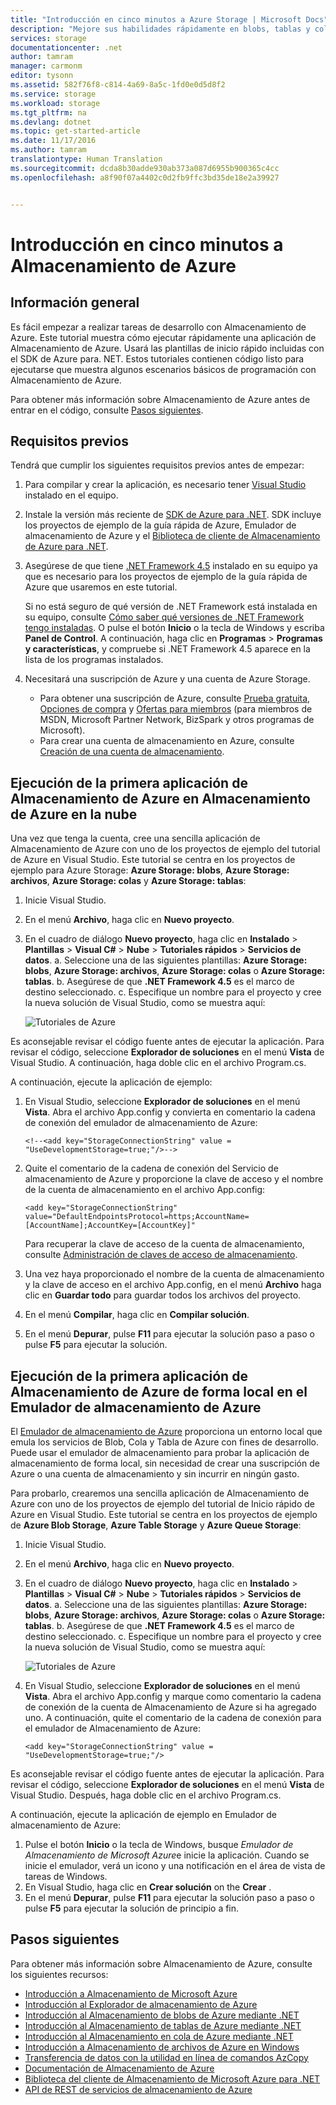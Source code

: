 ```yaml
---
title: "Introducción en cinco minutos a Azure Storage | Microsoft Docs"
description: "Mejore sus habilidades rápidamente en blobs, tablas y colas de Azure de Microsoft con los tutoriales de Almacenamiento de Azure, Visual Studio y con Emulador de almacenamiento de Azure. Ejecute su primera aplicación de Almacenamiento de Azure en cinco minutos."
services: storage
documentationcenter: .net
author: tamram
manager: carmonm
editor: tysonn
ms.assetid: 582f76f8-c814-4a69-8a5c-1fd0e0d5d8f2
ms.service: storage
ms.workload: storage
ms.tgt_pltfrm: na
ms.devlang: dotnet
ms.topic: get-started-article
ms.date: 11/17/2016
ms.author: tamram
translationtype: Human Translation
ms.sourcegitcommit: dcda8b30adde930ab373a087d6955b900365c4cc
ms.openlocfilehash: a8f90f07a4402c0d2fb9ffc3bd35de18e2a39927


---
```

# <a name="get-started-with-azure-storage-in-five-minutes"></a>Introducción en cinco minutos a Almacenamiento de Azure
## <a name="overview"></a>Información general
Es fácil empezar a realizar tareas de desarrollo con Almacenamiento de Azure. Este tutorial muestra cómo ejecutar rápidamente una aplicación de Almacenamiento de Azure. Usará las plantillas de inicio rápido incluidas con el SDK de Azure para. NET. Estos tutoriales contienen código listo para ejecutarse que muestra algunos escenarios básicos de programación con Almacenamiento de Azure.

Para obtener más información sobre Almacenamiento de Azure antes de entrar en el código, consulte [Pasos siguientes](#next-steps).

## <a name="prerequisites"></a>Requisitos previos
Tendrá que cumplir los siguientes requisitos previos antes de empezar:

1. Para compilar y crear la aplicación, es necesario tener [Visual Studio](https://www.visualstudio.com/) instalado en el equipo.
2. Instale la versión más reciente de [SDK de Azure para .NET](https://azure.microsoft.com/downloads/). SDK incluye los proyectos de ejemplo de la guía rápida de Azure, Emulador de almacenamiento de Azure y el [Biblioteca de cliente de Almacenamiento de Azure para .NET](https://msdn.microsoft.com/library/azure/dn261237.aspx).
3. Asegúrese de que tiene [.NET Framework 4.5](http://www.microsoft.com/download/details.aspx?id=30653) instalado en su equipo ya que es necesario para los proyectos de ejemplo de la guía rápida de Azure que usaremos en este tutorial.
   
    Si no está seguro de qué versión de .NET Framework está instalada en su equipo, consulte [Cómo saber qué versiones de .NET Framework tengo instaladas](https://msdn.microsoft.com/vstudio/hh925568.aspx). O pulse el botón **Inicio** o la tecla de Windows y escriba **Panel de Control**. A continuación, haga clic en **Programas** > **Programas y características**, y compruebe si .NET Framework 4.5 aparece en la lista de los programas instalados.
4. Necesitará una suscripción de Azure y una cuenta de Azure Storage.
   
   * Para obtener una suscripción de Azure, consulte [Prueba gratuita](https://azure.microsoft.com/pricing/free-trial/), [Opciones de compra](https://azure.microsoft.com/pricing/purchase-options/) y [Ofertas para miembros](https://azure.microsoft.com/pricing/member-offers/) (para miembros de MSDN, Microsoft Partner Network, BizSpark y otros programas de Microsoft).
   * Para crear una cuenta de almacenamiento en Azure, consulte [Creación de una cuenta de almacenamiento](storage-create-storage-account.md#create-a-storage-account).

## <a name="run-your-first-azure-storage-application-against-azure-storage-in-the-cloud"></a>Ejecución de la primera aplicación de Almacenamiento de Azure en Almacenamiento de Azure en la nube
Una vez que tenga la cuenta, cree una sencilla aplicación de Almacenamiento de Azure con uno de los proyectos de ejemplo del tutorial  de Azure en Visual Studio. Este tutorial se centra en los proyectos de ejemplo para Azure Storage: **Azure Storage: blobs**, **Azure Storage: archivos**, **Azure Storage: colas** y **Azure Storage: tablas**:

1. Inicie Visual Studio.
2. En el menú **Archivo**, haga clic en **Nuevo proyecto**.
3. En el cuadro de diálogo **Nuevo proyecto**, haga clic en **Instalado** > **Plantillas** > **Visual C#** > **Nube** > **Tutoriales rápidos** > **Servicios de datos**.
    a. Seleccione una de las siguientes plantillas: **Azure Storage: blobs**, **Azure Storage: archivos**, **Azure Storage: colas** o **Azure Storage: tablas**.
    b. Asegúrese de que **.NET Framework 4.5** es el marco de destino seleccionado.
    c. Especifique un nombre para el proyecto y cree la nueva solución de Visual Studio, como se muestra aquí:
     
    ![Tutoriales de Azure][Image1]

Es aconsejable revisar el código fuente antes de ejecutar la aplicación. Para revisar el código, seleccione **Explorador de soluciones** en el menú **Vista** de Visual Studio. A continuación, haga doble clic en el archivo Program.cs.

A continuación, ejecute la aplicación de ejemplo:

1. En Visual Studio, seleccione **Explorador de soluciones** en el menú **Vista**. Abra el archivo App.config y convierta en comentario la cadena de conexión del emulador de almacenamiento de Azure:
   
   `<!--<add key="StorageConnectionString" value = "UseDevelopmentStorage=true;"/>-->`

2. Quite el comentario de la cadena de conexión del Servicio de almacenamiento de Azure y proporcione la clave de acceso y el nombre de la cuenta de almacenamiento en el archivo App.config:
   
   `<add key="StorageConnectionString" value="DefaultEndpointsProtocol=https;AccountName=[AccountName];AccountKey=[AccountKey]"`
   
   Para recuperar la clave de acceso de la cuenta de almacenamiento, consulte [Administración de claves de acceso de almacenamiento](storage-create-storage-account.md#manage-your-storage-access-keys).
3. Una vez haya proporcionado el nombre de la cuenta de almacenamiento y la clave de acceso en el archivo App.config, en el menú **Archivo** haga clic en **Guardar todo** para guardar todos los archivos del proyecto.
4. En el menú **Compilar**, haga clic en **Compilar solución**.
5. En el menú **Depurar**, pulse **F11** para ejecutar la solución paso a paso o pulse **F5** para ejecutar la solución.

## <a name="run-your-first-azure-storage-application-locally-against-the-azure-storage-emulator"></a>Ejecución de la primera aplicación de Almacenamiento de Azure de forma local en el Emulador de almacenamiento de Azure
El [Emulador de almacenamiento de Azure](storage-use-emulator.md) proporciona un entorno local que emula los servicios de Blob, Cola y Tabla de Azure con fines de desarrollo. Puede usar el emulador de almacenamiento para probar la aplicación de almacenamiento de forma local, sin necesidad de crear una suscripción de Azure o una cuenta de almacenamiento y sin incurrir en ningún gasto.

Para probarlo, crearemos una sencilla aplicación de Almacenamiento de Azure con uno de los proyectos de ejemplo del tutorial de Inicio rápido de Azure en Visual Studio. Este tutorial se centra en los proyectos de ejemplo de **Azure Blob Storage**, **Azure Table Storage** y **Azure Queue Storage**:

1. Inicie Visual Studio.
2. En el menú **Archivo**, haga clic en **Nuevo proyecto**.
3. En el cuadro de diálogo **Nuevo proyecto**, haga clic en **Instalado** > **Plantillas** > **Visual C#** > **Nube** > **Tutoriales rápidos** > **Servicios de datos**.
    a. Seleccione una de las siguientes plantillas: **Azure Storage: blobs**, **Azure Storage: archivos**, **Azure Storage: colas** o **Azure Storage: tablas**.
    b. Asegúrese de que **.NET Framework 4.5** es el marco de destino seleccionado.
    c. Especifique un nombre para el proyecto y cree la nueva solución de Visual Studio, como se muestra aquí:
   
    ![Tutoriales de Azure][Image1]

4. En Visual Studio, seleccione **Explorador de soluciones** en el menú **Vista**. Abra el archivo App.config y marque como comentario la cadena de conexión de la cuenta de Almacenamiento de Azure si ha agregado uno. A continuación, quite el comentario de la cadena de conexión para el emulador de Almacenamiento de Azure:
   
   `<add key="StorageConnectionString" value = "UseDevelopmentStorage=true;"/>`

Es aconsejable revisar el código fuente antes de ejecutar la aplicación. Para revisar el código, seleccione **Explorador de soluciones** en el menú **Vista** de Visual Studio. Después, haga doble clic en el archivo Program.cs.

A continuación, ejecute la aplicación de ejemplo en Emulador de almacenamiento de Azure:

1. Pulse el botón **Inicio** o la tecla de Windows, busque *Emulador de Almacenamiento de Microsoft Azure*e inicie la aplicación. Cuando se inicie el emulador, verá un icono y una notificación en el área de vista de tareas de Windows.
2. En Visual Studio, haga clic en **Crear solución** on the **Crear** .
3. En el menú **Depurar**, pulse **F11** para ejecutar la solución paso a paso o pulse **F5** para ejecutar la solución de principio a fin.

## <a name="next-steps"></a>Pasos siguientes
Para obtener más información sobre Almacenamiento de Azure, consulte los siguientes recursos:

* [Introducción a Almacenamiento de Microsoft Azure](storage-introduction.md)
* [Introducción al Explorador de almacenamiento de Azure](../vs-azure-tools-storage-manage-with-storage-explorer.md)
* [Introducción al Almacenamiento de blobs de Azure mediante .NET](storage-dotnet-how-to-use-blobs.md)
* [Introducción al Almacenamiento de tablas de Azure mediante .NET](storage-dotnet-how-to-use-tables.md)
* [Introducción al Almacenamiento en cola de Azure mediante .NET](storage-dotnet-how-to-use-queues.md)
* [Introducción a Almacenamiento de archivos de Azure en Windows](storage-dotnet-how-to-use-files.md)
* [Transferencia de datos con la utilidad en línea de comandos AzCopy](storage-use-azcopy.md)
* [Documentación de Almacenamiento de Azure](https://azure.microsoft.com/documentation/services/storage/)
* [Biblioteca del cliente de Almacenamiento de Microsoft Azure para .NET](https://msdn.microsoft.com/library/azure/dn261237.aspx)
* [API de REST de servicios de almacenamiento de Azure](https://msdn.microsoft.com/library/azure/dd179355.aspx)

[Image1]: ./media/storage-getting-started-guide/QuickStart.png



<!--HONumber=Dec16_HO2-->


